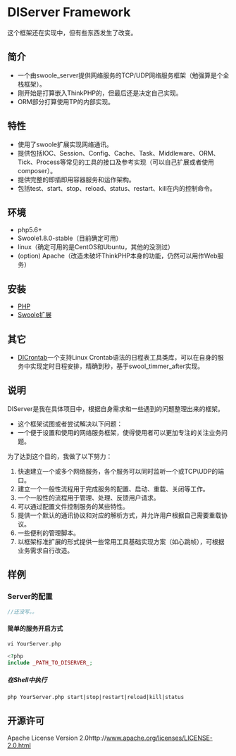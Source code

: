 DIServer Framework
=======================
这个框架还在实现中，但有些东西发生了改变。

## 简介

+ 一个由swoole_server提供网络服务的TCP/UDP网络服务框架（勉强算是个全栈框架）。
+ 刚开始是打算嵌入ThinkPHP的，但最后还是决定自己实现。
+ ORM部分打算使用TP的内部实现。

## 特性

- 使用了swoole扩展实现网络通讯。
- 提供包括IOC、Session、Config、Cache、Task、Middleware、ORM、Tick、Process等常见的工具的接口及参考实现（可以自己扩展或者使用composer）。
- 提供完整的即插即用容器服务和运作架构。
- 包括test、start、stop、reload、status、restart、kill在内的控制命令。

## 环境

- php5.6+ 
- Swoole1.8.0-stable（目前确定可用）
- linux（确定可用的是CentOS和Ubuntu，其他的没测过）
- (option) Apache（改造未破坏ThinkPHP本身的功能，仍然可以用作Web服务）

## 安装

- [PHP](https://github.com/php/php-src)
- [Swoole扩展](https://github.com/swoole/swoole-src)

## 其它

- [DICrontab](https://github.com/szyhf/DICrontab)一个支持Linux Crontab语法的日程表工具类库，可以在自身的服务中实现定时日程安排，精确到秒，基于swool_timmer_after实现。


## 说明

DIServer是我在具体项目中，根据自身需求和一些遇到的问题整理出来的框架。

- 这个框架试图或者尝试解决以下问题：
- 一个便于设置和使用的网络服务框架，使得使用者可以更加专注的关注业务问题。

为了达到这个目的，我做了以下努力：

1. 快速建立一个或多个网络服务，各个服务可以同时监听一个或TCP\UDP的端口。
1. 建立一个一般性流程用于完成服务的配置、启动、重载、关闭等工作。
1. 一个一般性的流程用于管理、处理、反馈用户请求。
1. 可以通过配置文件控制服务的某些特性。
1. 提供一个默认的通讯协议和对应的解析方式，并允许用户根据自己需要重载协议。
1. 一些便利的管理脚本。
1. 以框架标准扩展的形式提供一些常用工具基础实现方案（如心跳帧），可根据业务需求自行改造。

## 样例

### Server的配置

```php
//还没写。。

```
#### 简单的服务开启方式
```php
vi YourServer.php

<?php
include _PATH_TO_DISERVER_;
```
##### 在Shell中执行
```shell
php YourServer.php start|stop|restart|reload|kill|status
```

## 开源许可
Apache License Version 2.0http://www.apache.org/licenses/LICENSE-2.0.html

